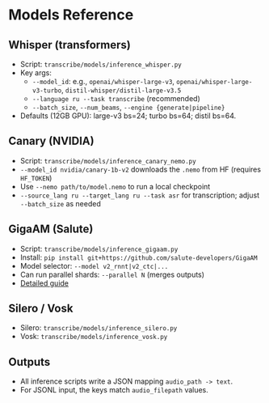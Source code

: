 # Models Reference

## Whisper (transformers)
- Script: `transcribe/models/inference_whisper.py`
- Key args:
  - `--model_id`: e.g., `openai/whisper-large-v3`, `openai/whisper-large-v3-turbo`, `distil-whisper/distil-large-v3.5`
  - `--language ru --task transcribe` (recommended)
  - `--batch_size`, `--num_beams`, `--engine {generate|pipeline}`
- Defaults (12GB GPU): large-v3 bs=24; turbo bs=64; distil bs=64.

## Canary (NVIDIA)
- Script: `transcribe/models/inference_canary_nemo.py`
- `--model_id nvidia/canary-1b-v2` downloads the `.nemo` from HF (requires `HF_TOKEN`)
- Use `--nemo path/to/model.nemo` to run a local checkpoint
- `--source_lang ru --target_lang ru --task asr` for transcription; adjust `--batch_size` as needed

## GigaAM (Salute)
- Script: `transcribe/models/inference_gigaam.py`
- Install: `pip install git+https://github.com/salute-developers/GigaAM`
- Model selector: `--model v2_rnnt|v2_ctc|...`
- Can run parallel shards: `--parallel N` (merges outputs)
- [Detailed guide](GIGAAM.md)

## Silero / Vosk
- Silero: `transcribe/models/inference_silero.py`
- Vosk: `transcribe/models/inference_vosk.py`

## Outputs
- All inference scripts write a JSON mapping `audio_path -> text`.
- For JSONL input, the keys match `audio_filepath` values.
